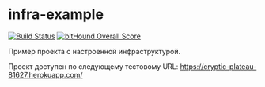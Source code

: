 # infra-example

[![Build Status](https://travis-ci.org/andre487/infra-example.svg?branch=master)](https://travis-ci.org/andre487/infra-example)
[![bitHound Overall Score](https://www.bithound.io/github/andre487/infra-example/badges/score.svg)](https://www.bithound.io/github/andre487/infra-example)

Пример проекта с настроенной инфраструктурой. 

Проект доступен по следующему тестовому URL: https://cryptic-plateau-81627.herokuapp.com/
